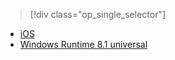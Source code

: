 > [!div class="op_single_selector"]
- [iOS](../articles/notification-hubs/notification-hubs-aspnet-backend-ios-apple-apns-notification.md)
- [Windows Runtime 8.1 universal](../articles/notification-hubs/notification-hubs-aspnet-backend-windows-dotnet-wns-notification.md)

<!---HONumber=Mooncake_1017_2016-->
